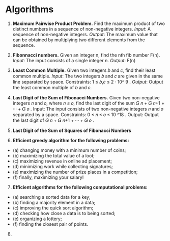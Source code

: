 # Algorithms


1. **Maximum Pairwise Product Problem.**
 Find the maximum product of two distinct numbers in a sequence of non-negative integers.
 *Input*: A sequence of non-negative integers.
 *Output*: The maximum value that can be obtained by multiplying two different elements from the sequence.

2. **Fibonnacci numbers.**
 Given an integer n, find the nth fib number F(n).
 *Input*: The input consists of a single integer n.
 *Output*: F(n)

3. **Least Common Multiple.**
 Given two integers 𝑏 and 𝑐, find their least common multiple.
 *Input*: The two integers 𝑏 and 𝑐 are given in the same line separated by space.
 Constraints: 1 ≤ 𝑏,𝑐 ≤ 2 · 10^ 9 .
 *Output*: Output the least common multiple of 𝑏 and 𝑐.

4. **Last Digit of the Sum of Fibonacci Numbers.**
 Given two non-negative integers 𝑛 and 𝑜, where 𝑛 ≤ 𝑜, find the last digit of the sum 𝐺 𝑛 + 𝐺 𝑛+1 + ··· + 𝐺 𝑜 .
 Input: The input consists of two non-negative integers 𝑛 and 𝑜 separated by a space.
 Constraints: 0 ≤ 𝑛 ≤ 𝑜 ≤ 10 ^18 .
 Output: Output the last digit of 𝐺 𝑛 + 𝐺 𝑛+1 + ··· + 𝐺 𝑜 .

5. **Last Digit of the Sum of Squares of Fibonacci Numbers**

6. **Efficient greedy algorithm for the following problems:**
  - (a) changing money with a minimum number of coins;
  - (b) maximizing the total value of a loot;
  - (c) maximizing revenue in online ad placement;
  - (d) minimizing work while collecting signatures;
  - (e) maximizing the number of prize places in a competition;
  - (f) finally, maximizing your salary!

7. **Efficient algorithms for the following computational problems:**
  - (a) searching a sorted data for a key;
  - (b) finding a majority element in a data;
  - (c) improving the quick sort algorithm;
  - (d) checking how close a data is to being sorted;
  - (e) organizing a lottery;
  - (f) finding the closest pair of points.

8.
